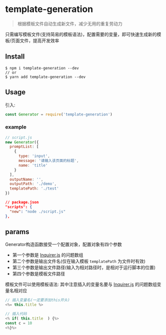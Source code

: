 # template-generation

> 根据模板文件自动生成新文件，减少无用的重复劳动力

只需编写模板文件(支持简易的模板语法)，配置需要的变量，即可快速生成新的模板/页面文件，提高开发效率

## Install

```shell
$ npm i template-generation --dev
// or
$ yarn add template-generation --dev
```

## Usage

引入:

```js
const Generator = require('template-generation')
```

### example

```js
// script.js
new Generator({
  promptList: [
    {
      type: 'input',
      message: '请输入该页面的标题',
      name: 'title'
    }
  ],
  outputName: '',
  outputPath: './demo',
  templatePath: './test'
})
```

```json
// package.json
"scripts": {
  "new": "node ./script.js"
},
```

## params

Generator构造函数接受一个配置对象，配置对象有四个参数

* 第一个参数是 [Inquirer.js](https://www.npmjs.com/package/inquirer) 的问题数组
* 第二个参数是输出文件名(仅在输入模板 `templatePath` 为文件时有效)
* 第三个参数是输出文件路径(输入为相对路径时，是相对于运行脚本的位置)
* 第四个参数是模板文件路径

模板文件可以使用模板语法:
其中注意插入的变量名要与 [Inquirer.js](https://www.npmjs.com/package/inquirer) 的问题数组变量名相对应

```js
// 插入变量名(一定要添加this开头)
<%= this.title %>

// 插入代码
<% if( this.title  ) {%>
const c = 10
<%}%>
```
